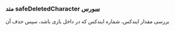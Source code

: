 <h3>
متد safeDeletedCharacter
<a class="ext-link" href="module-classes_Matrix.html#line84" >سورس</a>
</h3>
بررسی مقدار ایندکس، شماره ایندکس که در داخل بازی باشد، سپس حذف آن
